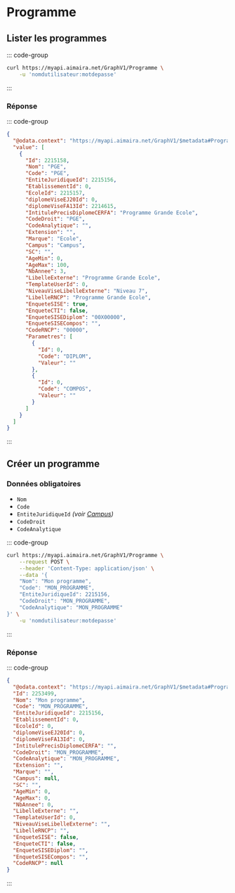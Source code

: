 # Programme

## Lister les programmes

::: code-group

```bash [cURL]
curl https://myapi.aimaira.net/GraphV1/Programme \
	-u 'nomdutilisateur:motdepasse'
```

:::

### Réponse

::: code-group

```json [JSON]
{
  "@odata.context": "https://myapi.aimaira.net/GraphV1/$metadata#Programme(Parametres())",
  "value": [
    {
      "Id": 2215158,
      "Nom": "PGE",
      "Code": "PGE",
      "EntiteJuridiqueId": 2215156,
      "EtablissementId": 0,
      "EcoleId": 2215157,
      "diplomeViseEJ20Id": 0,
      "diplomeViseFA13Id": 2214615,
      "IntitulePrecisDiplomeCERFA": "Programme Grande Ecole",
      "CodeDroit": "PGE",
      "CodeAnalytique": "",
      "Extension": "",
      "Marque": "Ecole",
      "Campus": "Campus",
      "SC": "",
      "AgeMin": 0,
      "AgeMax": 100,
      "NbAnnee": 3,
      "LibelleExterne": "Programme Grande Ecole",
      "TemplateUserId": 0,
      "NiveauViseLibelleExterne": "Niveau 7",
      "LibelleRNCP": "Programme Grande Ecole",
      "EnqueteSISE": true,
      "EnqueteCTI": false,
      "EnqueteSISEDiplom": "00X00000",
      "EnqueteSISECompos": "",
      "CodeRNCP": "00000",
      "Parametres": [
        {
          "Id": 0,
          "Code": "DIPLOM",
          "Valeur": ""
        },
        {
          "Id": 0,
          "Code": "COMPOS",
          "Valeur": ""
        }
      ]
    }
  ]
}
```

:::

## Créer un programme

### Données obligatoires

- `Nom`
- `Code`
- `EntiteJuridiqueId` *(voir [Campus][campus])*
- `CodeDroit`
- `CodeAnalytique`

::: code-group

```bash [cURL]
curl https://myapi.aimaira.net/GraphV1/Programme \
    --request POST \
    --header 'Content-Type: application/json' \
    --data '{
    "Nom": "Mon programme",
    "Code": "MON_PROGRAMME",
    "EntiteJuridiqueId": 2215156,
    "CodeDroit": "MON_PROGRAMME",
    "CodeAnalytique": "MON_PROGRAMME"
}' \
    -u 'nomdutilisateur:motdepasse'
```

:::

### Réponse

::: code-group

```json [JSON]
{
  "@odata.context": "https://myapi.aimaira.net/GraphV1/$metadata#Programme/$entity",
  "Id": 2253499,
  "Nom": "Mon programme",
  "Code": "MON_PROGRAMME",
  "EntiteJuridiqueId": 2215156,
  "EtablissementId": 0,
  "EcoleId": 0,
  "diplomeViseEJ20Id": 0,
  "diplomeViseFA13Id": 0,
  "IntitulePrecisDiplomeCERFA": "",
  "CodeDroit": "MON_PROGRAMME",
  "CodeAnalytique": "MON_PROGRAMME",
  "Extension": "",
  "Marque": "",
  "Campus": null,
  "SC": "",
  "AgeMin": 0,
  "AgeMax": 0,
  "NbAnnee": 0,
  "LibelleExterne": "",
  "TemplateUserId": 0,
  "NiveauViseLibelleExterne": "",
  "LibelleRNCP": "",
  "EnqueteSISE": false,
  "EnqueteCTI": false,
  "EnqueteSISEDiplom": "",
  "EnqueteSISECompos": "",
  "CodeRNCP": null
}
```

:::

[campus]: /reference/ressources/core/campus